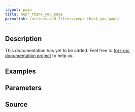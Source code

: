 ```yaml
---
layout: page
title: mepr_thank_you_page
permalink: /actions-and-filters/mepr_thank_you_page/
---
```


## Description

This documentation has yet to be added. Feel free to [fork our documentation project](https://github.com/caseproof/memberpress-docs) to help us.

## Examples


## Parameters


## Source

